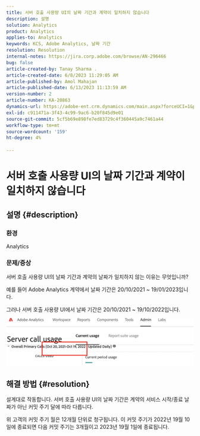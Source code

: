 ```yaml
---
title: 서버 호출 사용량 UI의 날짜 기간과 계약이 일치하지 않습니다
description: 설명
solution: Analytics
product: Analytics
applies-to: Analytics
keywords: KCS, Adobe Analytics, 날짜 기간
resolution: Resolution
internal-notes: https://jira.corp.adobe.com/browse/AN-296466
bug: false
article-created-by: Tanay Sharma .
article-created-date: 6/8/2023 11:29:05 AM
article-published-by: Amol Mahajan
article-published-date: 6/13/2023 11:13:59 AM
version-number: 2
article-number: KA-20863
dynamics-url: https://adobe-ent.crm.dynamics.com/main.aspx?forceUCI=1&pagetype=entityrecord&etn=knowledgearticle&id=718f0faa-ef05-ee11-8f6e-6045bd006b3d
exl-id: c911471a-3f43-4c99-9ac6-b20f845d9e01
source-git-commit: 5cf5b69e898fe7ed83729c4f360445a9c7461a44
workflow-type: tm+mt
source-wordcount: '159'
ht-degree: 4%

---
```


# 서버 호출 사용량 UI의 날짜 기간과 계약이 일치하지 않습니다

## 설명 {#description}


### <b>환경</b>

Analytics

### <b>문제/증상</b>

서버 호출 사용량 UI의 날짜 기간과 계약의 날짜가 일치하지 않는 이유는 무엇입니까?

예를 들어 Adobe Analytics 계약에서 날짜 기간은 20/10/2021 ~ 19/01/2023입니다.


그러나 서버 호출 사용량 UI에서 날짜 기간은 20/10/2021 ~ 19/10/2022입니다.


<b>![](assets/___728f0faa-ef05-ee11-8f6e-6045bd006b3d___.png)</b>

## 해결 방법 {#resolution}


설계대로 작동합니다. 서버 호출 사용량 UI의 날짜 기간은 계약의 서비스 시작/종료 날짜가 아닌 커밋 주기 달에 따라 다릅니다.

위 고객의 커밋 주기 월은 12개월 단위로 청구됩니다. 이 커밋 주기가 2022년 19월 10일에 종료되면 다음 커밋 주기는 3개월이고 2023년 19월 1일에 종료됩니다.
